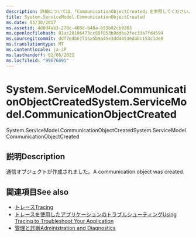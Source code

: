 ```yaml
---
description: 詳細については、「CommunicationObjectCreated」を参照してください。
title: System.ServiceModel.CommunicationObjectCreated
ms.date: 03/30/2017
ms.assetid: 4d0d4ab3-270c-408d-b48a-b53b02cb9263
ms.openlocfilehash: 81ac28106473cc88f853b8ddba2fec33a7fd4594
ms.sourcegitcommit: ddf7edb67715a5b9a45e3dd44536dabc153c1de0
ms.translationtype: MT
ms.contentlocale: ja-JP
ms.lasthandoff: 02/06/2021
ms.locfileid: "99676691"
---
```

# <a name="systemservicemodelcommunicationobjectcreated"></a><span data-ttu-id="61711-103">System.ServiceModel.CommunicationObjectCreated</span><span class="sxs-lookup"><span data-stu-id="61711-103">System.ServiceModel.CommunicationObjectCreated</span></span>

<span data-ttu-id="61711-104">System.ServiceModel.CommunicationObjectCreated</span><span class="sxs-lookup"><span data-stu-id="61711-104">System.ServiceModel.CommunicationObjectCreated</span></span>  
  
## <a name="description"></a><span data-ttu-id="61711-105">説明</span><span class="sxs-lookup"><span data-stu-id="61711-105">Description</span></span>  

 <span data-ttu-id="61711-106">通信オブジェクトが作成されました。</span><span class="sxs-lookup"><span data-stu-id="61711-106">A communication object was created.</span></span>  
  
## <a name="see-also"></a><span data-ttu-id="61711-107">関連項目</span><span class="sxs-lookup"><span data-stu-id="61711-107">See also</span></span>

- [<span data-ttu-id="61711-108">トレース</span><span class="sxs-lookup"><span data-stu-id="61711-108">Tracing</span></span>](index.md)
- [<span data-ttu-id="61711-109">トレースを使用したアプリケーションのトラブルシューティング</span><span class="sxs-lookup"><span data-stu-id="61711-109">Using Tracing to Troubleshoot Your Application</span></span>](using-tracing-to-troubleshoot-your-application.md)
- [<span data-ttu-id="61711-110">管理と診断</span><span class="sxs-lookup"><span data-stu-id="61711-110">Administration and Diagnostics</span></span>](../index.md)
